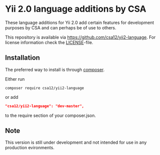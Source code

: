 Yii 2.0 language additions by CSA
==============================

These language additions for Yii 2.0 add certain features 
for development purposes by CSA and can perhaps be of use to others.

This repository is available via <https://github.com/csa12/yii2-language>.
For license information check the [LICENSE](LICENSE.md)-file.

Installation
------------

The preferred way to install is through [composer](http://getcomposer.org/download/).

Either run

```
composer require csa12/yii2-language
```

or add

```json
"csa12/yii2-language": "dev-master",
```

to the require section of your composer.json.


Note
----
This version is still under development and not intended for use in any production evironments.